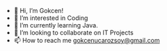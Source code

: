 - 👋 Hi, I’m Gokcen!
- 👀 I’m interested in Coding
- 🌱 I’m currently learning Java.
- 💞️ I’m looking to collaborate on IT Projects
- 📫 How to reach me gokcenucarozsoy@gmail.com
